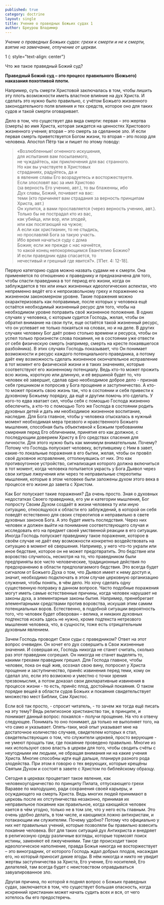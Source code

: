 ```yaml
---
published: true
category: doctrine
layout: single
title: Учение о праведных Божьих судах 1
author: Бреурош Владимир
---
```

*Учение о праведных Божьих судах: грехи к смерти и не к смерти, взятие на замечание, отлучение от церкви.*

1
{: style="text-align: center"}

Что же такое праведный Божий суд?

**Праведный Божий суд – это процесс правильного (Божьего) наказания похотливой плоти.**

Например, суть смерти Христовой заключалась в том, чтобы лишить эту плоть возможности иметь властное влияние на дух Христа. И сделать это нужно было правильно, с учётом Божьего жизненного законодательного поля влияния и тех средств, которое оно для таких судов и такой смерти оговаривает.

Дело в том, что существует два вида смерти: первая – это жертва (смерть) во имя Христа, которая зиждется на ценностях Христового жизненного учения; вторая – это смерть за сделанное зло. И если первая смерть приветствуется Богом жизни, то вторая – это позор для человека. Апостол Пётр так и пишет по этому поводу:

> «Возлюбленные! огненного искушения,  
> для испытания вам посылаемого,  
> не чуждайтесь, как приключения для вас странного.  
> Но как вы участвуете в Христовых  
> страданиях, радуйтесь, да и  
> в явление славы Его возрадуетесь и восторжествуете.  
> Если злословят вас за имя Христово  
> (за верность Его учению, авт.), то вы блаженны, ибо  
> Дух славы, Божий, почивает на вас:  
> теми (кто причиняет вам страдания за верность принципам Христа, авт.)  
> Он хулится, а вами прославляется (через верность учению, авт.).  
> Только бы не пострадал кто из вас,  
> как убийца, или вор, или злодей,  
> или как посягающий на чужое;  
> А если как христианин, то не стыдись,  
> но прославляй Бога за такую участь.  
> Ибо время начаться суду с дома  
> Божия; если же прежде с нас начнётся,  
> то какой конец непокоряющимся Евангелию Божию?  
> И если праведник едва спасается, то  
> нечестивый и грешный где явится?». [1Пет. 4: 12-18].  

Первую категорию судов можно назвать судами не к смерти. Она применяется по отношению к праведнику и предназначена для того, чтобы спасти праведника в тот период его жизни, когда он заблуждается в тех или иных жизненных идеологических аспектах, что непременно ведёт его к непроизвольному греху и поражению на жизненном закономерном уровне. Такие поражения можно охарактеризовать как поправимые, после которых у человека ещё остаётся необходимый жизненный ресурс для того, чтобы на необходимом уровне поправить своё жизненное положение. В одних случаях у человека, с которым судится Господь, желая, чтобы он обратил внимание на свои пути, еще остаётся такой жизненный ресурс, что он успевает не только покаяться на словах, но и на деле. В других случаях человеку Бог даёт ровно столько времени и ресурса, чтобы он успел только произнести слова покаяния, не в состоянии уже отвести от себя физическую смерть (например, смерть на кресте покаявшегося разбойника). В этих случаях Господь показывает, что Он понимает возможности и ресурс каждого потенциального праведника, а потому даёт ему возможность сделать жизненное окончательное исправление в тот момент его физической жизни и в таких значениях, которые соответствуют его жизненному потенциалу. Ведь кто-то может прожить всю жизнь, короткую или длинную, и её вершиной будет то, что человек её завершит, сделав одно необходимое доброе дело - признав себя грешником и попросив у Бога прощение и заступничество. А кто-то может прожить свою жизнь так, что в состоянии и себя привести к духовному Божьему порядку, да ещё и другим помочь это сделать. У кого-то едва хватает сил, чтобы себя с помощью Господа жизненно обеспечить, а кто-то с помощью Того же Господа в состоянии родить духовных детей и дать им необходимое жизненное воспитание, наследие. Для Бога главное, чтобы у человека отыскалась в нужный момент необходимая мера трезвого и нравственного Божьего мышления, способная быть объективной к Божьим требованиям смирения перед Его обличением, принятия его как должное, с последующим доверием Христу в Его средствах спасения для личности. Для этого нужно быть как минимум внимательным. Почему? Потому что Господь попускает человеку, вступившему с Ним в завет, какие-то локальные поражения в его бытии, желая, чтобы он провёл своё духовное исправление, оттолкнувшись от них. Это как противоугонное устройство, сигнализация которого должна включиться в тот момент, когда человека попытается украсть у Бога Дьявол через свои хитрые лжеучения или через те неправильные стереотипы мышления, которые в этом человеке были заложены духом этого века в процессе его жизни до завета с Христом.

Как Бог попускает такие поражения? Да очень просто. Зная о духовных недостатках Своего праведника, его ум и категории мышления, Бог попросту Своим Духом создаёт в жизни человека ту или иную ситуацию, относящуюся к области его заблуждений, в которой он себя поведёт естественно для своих стереотипов и неправильно в свете духовных законов Бога. А это будет иметь последствия. Через них человек и должен выйти на понимание соответствующего случая и исследовать его на предмет своей умственной реакции в его ситуации. Иногда Господь попускает праведнику такое поражение, которое в своём случае не даёт ему возможности конкретно воздействовать на ситуацию в момент её свершения. Например, у него что-то украли или иное бедствие, которое он не может предотвратить. Это бедствие или воровство случилось, несмотря на то, что праведником были предприняты все чисто человеческие, традиционные действия по предохранению в области предполагаемого бедствия. Это всегда будет сигналом от Божьего Духа о том, что Дьявол имеет к нему доступ и, значит, необходимо подключать в этом случае церковную организацию служения, чтобы понять, в чём дело. Но хочу сделать одну существенную поправку в данном вопросе. Часто подобные поражения могут иметь самые естественные причины, когда человек нарушает не законы духа, а элементарные законы бытия. Например, пренебрегает элементарными средствами против воровства, искушая этим самим потенциальных воров. Естественно, в подобной ситуации вероятность того, что человек будет обворован – велика, и никаких духовных подтекстов искать здесь не нужно, кроме подтекста нетрезвого мышления человека, что, в сущности, тоже есть отрицательным духовным явлением.

Зачем Господь проводит Свои суды с праведником? Ответ на этот вопрос очевиден. Он хочет его дух совершить в Свои жизненные значения. И совершая их, Господь никогда не станет считать, сколько раз этот праведник согрешил. Он никогда не станет выделять то, какими грехами праведник грешил. Для Господа главное, чтобы человек, пока он ещё жив, осознал свою вину, попросил у Христа прощение и заступничество, принёс извинения перед теми, кому он сделал зло, если это возможно и уместно с точки зрения трезвомыслия, а потом доказал свои декларативные извинения в процессе жизни - то есть, принёс плод, достойный покаяния. О таком порядке вещей в области судов Божьих и покаяния свидетельствует множество мест Библии, Сам Христос.

Если всё так просто, - спросит читатель, - то зачем же тогда ещё писать на эту тему? Ведь религиозное христианство так, в принципе, и понимает данный вопрос: покаялся – получи прощение. На что я отвечу следующее. Понимать то оно понимает, да только не выполняет того, на что само и указывает. Опять-таки, мой опыт указывает мне на достаточное количество случаев, свидетелем которых я стал, свидетельствующих о том, что служители церквей, просто верующие - не умеют прощать там, где покаяние проведено правильно. Многие из них используют свою власть в церкви для того, чтобы сводить счёты с неугодными им людьми, не обращая внимания ни на какие учения Христа. Многие способны идти ещё дальше, планируя разного рода злодейства. При этом я говорю о тех верующих, которые крещёны Святым Духом и состоят в завете с Христом по библейскому образцу.

Сегодня в церквах процветает такое явление, как человекоугодничество по принципу Пилата, отпускающего грехи Варавве по малодушию, ради сохранения своей карьеры, и осуждающего на смерть Христа. Ведь многих людей принимают в церковь после их отступничества незаконно, принимая их неправильное покаяние как правильное, когда кающийся человек кается в чём угодно, только не в том зле, что у него есть главным. Это очень удобно делать, в том числе, и кающимся ложно антихристам, и потакающим им служителям. Почему удобно? Потому что официально у них нет правильных учений, которые позволяли бы правильно взвесить покаяние человека. Вот для таких ситуаций дух Антихриста и внедряет в религиозную среду различные взгляды, которые тормозят поиск истины, заменяют её лжеучениями. Там где происходит такое идеологическое наполнение, правда Божья никогда не восторжествует – это виноградник, от которого Господь ждал добрых плодов, насаждая его, но который приносит дикие ягоды. В нём никогда и никто не увидит жертвы заступничества за Христа, Его учение, Его носителей, Его делателей, там всегда будет с неистовством оправдываться завуалированное зло.

Другая причина, по которой я поднял вопрос о Божьих праведных судах, заключается в том, что существует большая опасность, когда искренний христианин может начать судить всех и вся, от чего хотелось бы его предостеречь.
